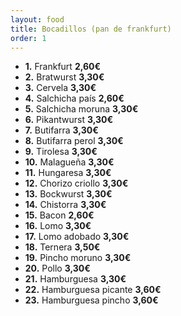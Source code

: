 ```yaml
---
layout: food
title: Bocadillos (pan de frankfurt)
order: 1
---
```


* **1.** Frankfurt **2,60€**
* **2.** Bratwurst **3,30€**
* **3.** Cervela **3,30€**
* **4.** Salchicha país **2,60€**
* **5.** Salchicha moruna **3,30€**
* **6.** Pikantwurst **3,30€**
* **7.** Butifarra **3,30€**
* **8.** Butifarra perol **3,30€**
* **9.** Tirolesa **3,30€**
* **10.** Malagueña **3,30€**
* **11.** Hungaresa **3,30€**
* **12.** Chorizo criollo **3,30€**
* **13.** Bockwurst **3,30€**
* **14.** Chistorra **3,30€**
* **15.** Bacon **2,60€**
* **16.** Lomo **3,30€**
* **17.** Lomo adobado **3,30€**
* **18.** Ternera **3,50€**
* **19.** Pincho moruno **3,30€**
* **20.** Pollo **3,30€**
* **21.** Hamburguesa **3,30€**
* **22.** Hamburguesa picante **3,60€**
* **23.** Hamburguesa pincho **3,60€**